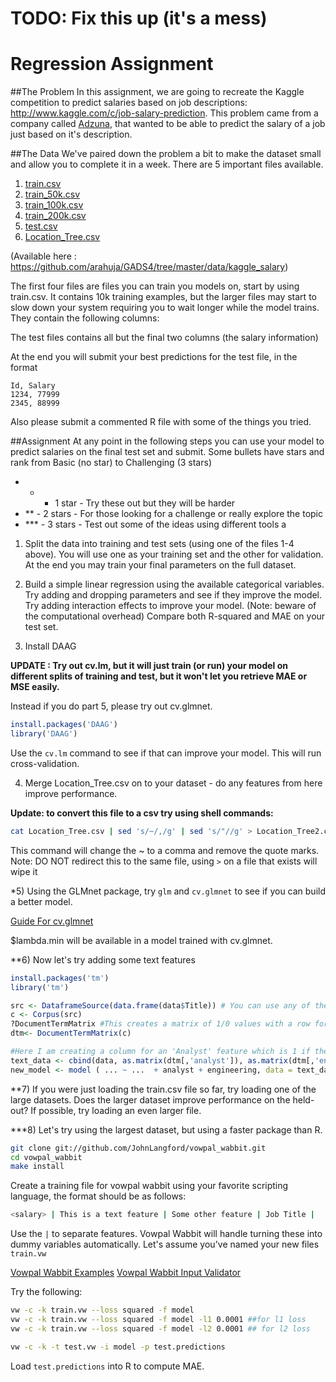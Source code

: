 # TODO: Fix this up (it's a mess)

# Regression Assignment


##The Problem
In this assignment, we are going to recreate the Kaggle competition to predict salaries based on job descriptions: http://www.kaggle.com/c/job-salary-prediction.  This problem came from a company called [Adzuna](http://www.adzuna.co.uk/), that wanted to be able to predict the salary of a job just based on it's description.

##The Data
We've paired down the problem a bit to make the dataset small and allow you to complete it in a  week.  There are 5 important files available.

1. [train.csv](https://www.dropbox.com/s/i80k8nx540i5qiy/train.csv)
2. [train_50k.csv](https://www.dropbox.com/s/ddla4rp5ivw1r4l/train_50k.csv)
3. [train_100k.csv](https://www.dropbox.com/s/cwtmswdz8qvey9o/train_100k.csv)
4. [train_200k.csv](https://www.dropbox.com/s/lztl58jddpovyxv/train_200k.csv)
5. [test.csv](https://www.dropbox.com/s/dq9e0dftcb6jw8q/test.csv)
6. [Location_Tree.csv](https://www.dropbox.com/s/lf2if5gb31vq76y/Location_Tree.csv)

(Available here : https://github.com/arahuja/GADS4/tree/master/data/kaggle_salary)

The first four files are files you can train you models on, start by using train.csv.  It contains 10k training examples, but the larger files may start to slow down your system requiring you to wait longer while the model trains.  They contain the following columns:

The test files contains all but the final two columns (the salary information)

At the end you will submit your best predictions for the test file, in the format
```
Id, Salary
1234, 77999
2345, 88999
```

Also please submit a commented R file with some of the things you tried.

##Assignment
At any point in the following steps you can use your model to predict salaries on the final test set and submit. 
Some bullets have stars and rank from Basic (no star) to Challenging (3 stars)
* * - 1 star - Try these out but they will be harder
* ** - 2 stars - For those looking for a challenge or really explore the topic
* *** - 3 stars - Test out some of the ideas using different tools a

1) Split the data into training and test sets (using one of the files 1-4 above).  You will use one as your training set and the other for validation.  At the end you may train your final parameters on the full dataset.

2) Build a simple linear regression using the available categorical variables.  Try adding and dropping parameters and see if they improve the model.  Try adding interaction effects to improve your model. (Note: beware of the computational overhead) Compare both R-squared and MAE on your test set. 

3) Install DAAG

**UPDATE : Try out cv.lm, but it will just train (or run) your model on different splits of training and test, but it won't let you retrieve MAE or MSE easily.**

Instead if you do part 5, please try out cv.glmnet.

```R
install.packages('DAAG')
library('DAAG')
```
Use the `cv.lm` command to see if that can improve your model.  This will run cross-validation.

4) Merge Location_Tree.csv on to your dataset - do any features from here improve performance.

**Update: to convert this file to a csv try using shell commands:**

```sh
cat Location_Tree.csv | sed 's/~/,/g' | sed 's/"//g' > Location_Tree2.csv
```
This command will change the ~ to a comma and remove the quote marks.
Note: DO NOT redirect this to the same file, using `>` on a file that exists will wipe it

*5) Using the GLMnet package, try `glm` and `cv.glmnet` to see if you can build a better model.

[Guide For cv.glmnet](http://www.inside-r.org/packages/cran/glmnet/docs/cv.glmnet)

$lambda.min will be available in a model trained with cv.glmnet.

**6) Now let's try adding some text features 
```R
install.packages('tm')
library('tm')

src <- DataframeSource(data.frame(data$Title)) # You can use any of the text columns, not just Title.
c <- Corpus(src)
?DocumentTermMatrix #This creates a matrix of 1/0 values with a row for each description and column for each word.  The value is 1 if the Title contains word.  Try out the different parameters.
dtm<- DocumentTermMatrix(c)

#Here I am creating a column for an 'Analyst' feature which is 1 if the title says analyst and 0 otherwise.  I am also creating an 'Engineering' column.
text_data <- cbind(data, as.matrix(dtm[,'analyst']), as.matrix(dtm[,'engineering']))
new_model <- model ( ... ~ ...  + analyst + engineering, data = text_data)
```
**7) If you were just loading the train.csv file so far, try loading one of the large datasets.  Does the larger dataset improve performance on the held-out?  If possible, try loading an even larger file.

***8) Let's try using the largest dataset, but using a faster package than R.
```sh
git clone git://github.com/JohnLangford/vowpal_wabbit.git
cd vowpal_wabbit
make install
```
Create a training file for vowpal wabbit using your favorite scripting language, the format should be as follows:
```sh
<salary> | This is a text feature | Some other feature | Job Title | 
```
Use the `|` to separate features.  Vowpal Wabbit will handle turning these into dummy variables automatically.  Let's assume you've named your new files `train.vw`

[Vowpal Wabbit Examples](https://github.com/JohnLangford/vowpal_wabbit/wiki/Examples)
[Vowpal Wabbit Input Validator](http://hunch.net/~vw/validate.html)

Try the following:
```sh
vw -c -k train.vw --loss squared -f model
vw -c -k train.vw --loss squared -f model -l1 0.0001 ##for l1 loss
vw -c -k train.vw --loss squared -f model -l2 0.0001 ## for l2 loss

vw -c -k -t test.vw -i model -p test.predictions
```

Load `test.predictions` into R to compute MAE.
